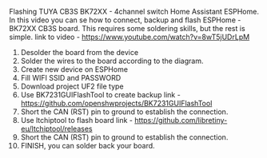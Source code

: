 Flashing TUYA CB3S BK72XX - 4channel switch Home Assistant ESPHome. 
In this video you can se how to connect,  backup and flash ESPHome  - BK72XX CB3S board.
This requires some soldering skills, but the rest is simple.
link to video - https://www.youtube.com/watch?v=8wT5jUDrLpM
1. Desolder the board from the device
2. Solder the wires to the board according to the diagram.
3. Create new device on ESPHome
4. Fill WIFI SSID and PASSWORD
5. Download project UF2 file type
6. Use BK7231GUIFlashTool to create backup link - https://github.com/openshwprojects/BK7231GUIFlashTool
7. Short the CAN (RST) pin to ground to establish the connection.
8. Use ltchiptool to flash board link - https://github.com/libretiny-eu/ltchiptool/releases
9. Short the CAN (RST) pin to ground to establish the connection.
10. FINISH, you can solder back your board. 
